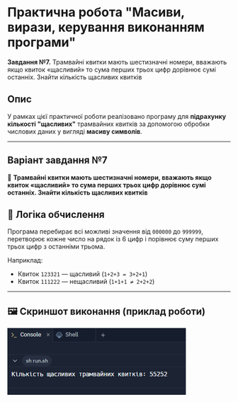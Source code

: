 # Практична робота "Масиви, вирази, керування виконанням програми"

**Завдання №7.** Трамвайні квитки мають шестизначні номери, вважають якщо квиток «щасливий» то сума перших трьох цифр дорівнює сумі останніх. Знайти кількість щасливих квитків

## Опис

У рамках цієї практичної роботи реалізовано програму для **підрахунку кількості "щасливих"** трамвайних квитків за допомогою обробки числових даних у вигляді **масиву символів**. 

---

## Варіант завдання №7

📌 **Трамвайні квитки мають шестизначні номери, вважають якщо квиток «щасливий» то сума перших трьох цифр дорівнює сумі останніх. Знайти кількість щасливих квитків**

## 🧠 Логіка обчислення

Програма перебирає всі можливі значення від `000000` до `999999`, перетворює кожне число на рядок із 6 цифр і порівнює суму перших трьох цифр з останніми трьома.

Наприклад:
- Квиток `123321` — щасливий (`1+2+3 = 3+2+1`)
- Квиток `111222` — нещасливий (`1+1+1 ≠ 2+2+2`)

---

## 🖼️ Скриншот виконання (приклад роботи)

![Скріншот виконання програми](image/result.png)
